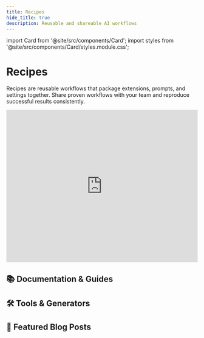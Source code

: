 ```yaml
---
title: Recipes
hide_title: true
description: Reusable and shareable AI workflows
---
```


import Card from '@site/src/components/Card';
import styles from '@site/src/components/Card/styles.module.css';

<h1 className={styles.pageTitle}>Recipes</h1>
<p className={styles.pageDescription}>
  Recipes are reusable workflows that package extensions, prompts, and settings together. Share proven workflows with your team and reproduce successful results consistently.
</p>

 <div className="video-container margin-bottom--lg">
  <iframe 
    width="100%"
    height="400"
    src="https://www.youtube.com/embed/8rTliYrQ6Iw"
    title="Create Reusable AI Agents with Recipes"
    frameBorder="0"
    allow="accelerometer; autoplay; clipboard-write; encrypted-media; gyroscope; picture-in-picture"
    allowFullScreen
  ></iframe>
</div> 

<div className={styles.categorySection}>
  <h2 className={styles.categoryTitle}>📚 Documentation & Guides</h2>
  <div className={styles.cardGrid}>
    <Card 
      title="Shareable Recipes"
      description="Share a Goose session setup (including tools, goals, and instructions) as a reusable recipe that others can launch with a single click."
      link="/docs/guides/recipes/session-recipes"
    />
    <Card 
      title="Recipe Reference Guide"
      description="Complete technical reference for creating and customizing recipes in Goose via the CLI."
      link="/docs/guides/recipes/recipe-reference"
    />
    <Card 
      title="Goose Recipes Tutorial"
      description="Learn how to create and use Goose recipes with prompts, parameters, MCP servers, and more."
      link="/docs/tutorials/recipes-tutorial"
    />
    <Card 
      title="Sub-Recipes"
      description="Learn how a recipe can use sub-recipes to do specific tasks."
      link="/docs/guides/recipes/sub-recipes"
    />
    <Card 
      title="Saving Recipes"
      description="Learn how to save, organize, and find your Goose recipes for easy access and reuse."
      link="/docs/guides/recipes/storing-recipes"
    />
    <Card 
      title="Sub-Recipes In Parallel Tutorial"
      description="Learn how to run multiple sub-recipes instances concurrently."
      link="/docs/tutorials/sub-recipes-in-parallel"
    />
  </div>
</div>

<div className={styles.categorySection}>
  <h2 className={styles.categoryTitle}>🛠️ Tools & Generators</h2>
  <div className={styles.cardGrid}>
    <Card 
      title="Recipe Generator"
      description="Interactive tool that creates a shareable Goose recipe URL that others can use to launch a session with your predefined settings."
      link="/recipe-generator"
    />
    <Card 
      title="Recipe Cookbook"
      description="Browse our collection of ready-to-use recipes. Find and adapt recipes for common development scenarios."
      link="/recipes"
    />
  </div>
</div>

<div className={styles.categorySection}>
  <h2 className={styles.categoryTitle}>📝 Featured Blog Posts</h2>
  <div className={styles.cardGrid}>
    <Card
      title="Championship Driven Development"
      description="Recipes to accelerate your developer team's workflow."
      link="/blog/2025/05/09/developers-ai-playbook-for-team-efficiency"
    />
    <Card
      title="A Recipe for Success"
      description="The value of scaling agentic workflows with recipes."
      link="/blog/2025/05/06/recipe-for-success"
    />
  </div>
</div>
